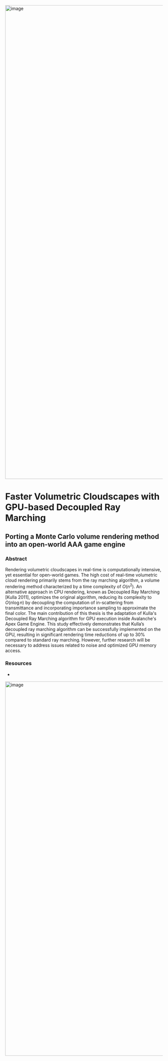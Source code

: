 <img width="1509" alt="image" src="https://github.com/user-attachments/assets/b46df8e3-5209-470b-aca1-1a6f6caf48af" />

# Faster Volumetric Cloudscapes with GPU-based Decoupled Ray Marching

## Porting a Monte Carlo volume rendering method into an open-world AAA game engine

### Abstract
Rendering volumetric cloudscapes in real-time is computationally intensive, yet essential for open-world games. The high cost of real-time volumetric cloud rendering primarily stems from the ray marching algorithm, a volume rendering method characterized by a time complexity of $O(n^2)$. An alternative approach in CPU rendering, known as Decoupled Ray Marching [Kulla 2011], optimizes the original algorithm, reducing its complexity to $O(n\log n)$ by decoupling the computation of in-scattering from transmittance and incorporating importance sampling to approximate the final color. The main contribution of this thesis is the adaptation of Kulla's Decoupled Ray Marching algorithm for GPU execution inside Avalanche's Apex Game Engine. This study effectively demonstrates that Kulla’s decoupled ray marching algorithm can be successfully implemented on the GPU, resulting in significant rendering time reductions of up to 30% compared to standard ray marching. However, further research will be necessary to address issues related to noise and optimized GPU memory access.

### Resources
- 
<img width="1192" alt="image" src="https://github.com/user-attachments/assets/888c83a7-6220-4362-8ad7-565455429d80" />
